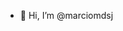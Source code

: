 - 👋 Hi, I’m @marciomdsj


<!---
marciomdsj/marciomdsj is a ✨ special ✨ repository because its `README.md` (this file) appears on your GitHub profile.
You can click the Preview link to take a look at your changes.
--->
